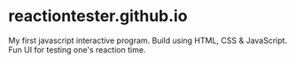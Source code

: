 # reactiontester.github.io
My first javascript interactive program.
Build using HTML, CSS & JavaScript.
Fun UI for testing one's reaction time.
